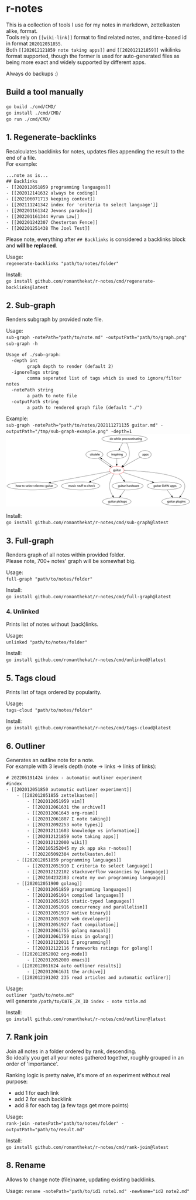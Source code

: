 # r-notes

This is a collection of tools I use for my notes in markdown, zettelkasten alike, format.  
Tools rely on `[[wiki-link]]` format to find related notes, and time-based id in format `202012051855`.  
Both `[[202012121859 note taking apps]]` and `[[202012121859]]` wikilinks format supported, though the former is used for auto-generated files as being more exact and widely supported by different apps. 

Always do backups :)

## Build a tool manually
`go build ./cmd/CMD/`  
`go install ./cmd/CMD/`  
`go run ./cmd/CMD/`


## 1. Regenerate-backlinks
Recalculates backlinks for notes, updates files appending the result to the end of a file.   
For example:
```
...note as is...
## Backlinks
- [[202012051859 programming languages]]
- [[202012141632 always be coding]]
- [[202106071713 keeping context]]
- [[202111241342 index for 'criteria to select language']]
- [[202201161342 Jevons paradox]]
- [[202201161344 Hyrum Law]]
- [[202201242307 Chesterton Fence]]
- [[202201251438 The Joel Test]]
```
Please note, everything after `## Backlinks` is considered a backlinks block and **will be replaced**.

Usage:  
`regenerate-backlinks "path/to/notes/folder"`

Install:  
`go install github.com/romanthekat/r-notes/cmd/regenerate-backlinks@latest`


## 2. Sub-graph
Renders subgraph by provided note file.

Usage:  
`sub-graph -notePath="path/to/note.md" -outputPath="path/to/graph.png"`  
`sub-graph -h`
```
Usage of ./sub-graph:
  -depth int
        graph depth to render (default 2)
  -ignoreTags string
    	comma seperated list of tags which is used to ignore/filter notes
  -notePath string
        a path to note file
  -outputPath string
        a path to rendered graph file (default "./")
```

Example:  
`sub-graph -notePath="path/to/notes/202111271135 guitar.md" -outputPath="/tmp/sub-graph-example.png" -depth=1`
![example output](./docs/sub-graph-example.png)

Install:  
`go install github.com/romanthekat/r-notes/cmd/sub-graph@latest`


## 3. Full-graph
Renders graph of all notes within provided folder.  
Please note, 700+ notes' graph will be somewhat big.

Usage:  
`full-graph "path/to/notes/folder"`

Install:  
`go install github.com/romanthekat/r-notes/cmd/full-graph@latest`


### 4. Unlinked
Prints list of notes without (back)links.  

Usage:  
`unlinked "path/to/notes/folder"`

Install:  
`go install github.com/romanthekat/r-notes/cmd/unlinked@latest`
  

## 5. Tags cloud
Prints list of tags ordered by popularity.

Usage:  
`tags-cloud "path/to/notes/folder"`

Install:  
`go install github.com/romanthekat/r-notes/cmd/tags-cloud@latest`


## 6. Outliner
Generates an outline note for a note.  
For example with 3 levels depth (note -> links -> links of links):
```
# 202206191424 index - automatic outliner experiment
#index
- [[202012051850 automatic outliner experiment]]  
    - [[202012051855 zettelkasten]]  
        - [[202012051959 vim]]  
        - [[202012061631 the archive]]  
        - [[202012061643 org-roam]]  
        - [[202012061807 Σ note taking]]  
        - [[202012092253 note types]]  
        - [[202012111603 knowledge vs information]]  
        - [[202012121859 note taking apps]]  
        - [[202012122000 wiki]]  
        - [[202105252045 my zk app aka r-notes]]  
        - [[202205092304 zettelkasten.de]]  
    - [[202012051859 programming languages]]  
        - [[202012051910 Σ criteria to select language]]  
        - [[202012122102 stackoverflow vacancies by language]]  
        - [[202104232303 create my own programming language]]  
    - [[202012051900 golang]]  
        - [[202012051859 programming languages]]  
        - [[202012051914 compiled languages]]  
        - [[202012051915 static-typed languages]]  
        - [[202012051916 concurrency and parallelism]]  
        - [[202012051917 native binary]]  
        - [[202012051919 web developer]]  
        - [[202012051927 fast compilation]]  
        - [[202012061755 golang manual]]  
        - [[202012061759 miss in golang]]  
        - [[202012122011 Σ programming]]  
        - [[202012122116 frameworks ratings for golang]]  
    - [[202012052002 org-mode]]  
        - [[202012052000 emacs]]  
    - [[202012061624 auto outliner results]]  
        - [[202012061631 the archive]]  
    - [[202012191202 235 read articles and automatic outliner]]  
```

Usage:  
`outliner "path/to/note.md"`  
will generate `/path/to/DATE_ZK_ID index - note title.md`

Install:  
`go install github.com/romanthekat/r-notes/cmd/outliner@latest`


## 7. Rank join
Join all notes in a folder ordered by rank, descending.  
So ideally you get all your notes gathered together, roughly grouped in an order of 'importance'.

Ranking logic is pretty naive, it's more of an experiment without real purpose:
- add 1 for each link
- add 2 for each backlink
- add 8 for each tag (a few tags get more points)

Usage:  
`rank-join -notesPath="path/to/notes/folder" -outputPath="path/to/result.md"`

Install:  
`go install github.com/romanthekat/r-notes/cmd/rank-join@latest`


## 8. Rename
Allows to change note (file)name, updating existing backlinks.

Usage:
`rename -notePath="path/to/id1 note1.md" -newName="id2 note2.md"`  
